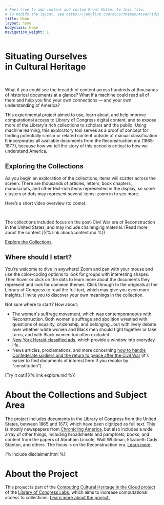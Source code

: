```yaml
---
# Feel free to add content and custom Front Matter to this file.
# To modify the layout, see https://jekyllrb.com/docs/themes/#overriding-theme-defaults
title: Home
layout: home
bodyclass: home
navigation_weight: 1
---
```


<div class="hero">
  <h1 class="home-title">Situating Ourselves<br> in Cultural Heritage</h1>
  <div class="snapshot-wrapper">
    &nbsp;
  </div>
</div>

What if you could see the breadth of content across hundreds of thousands of historical documents at a glance? What if a machine could read all of them and help you find your own connections — and your own understanding of America?

This experimental project aimed to use, learn about, and help improve computational access to Library of Congress digital content, and to expose more of the Library's rich collections to scholars and the public. Using machine learning, this exploratory tool serves as a proof of concept for finding potentially similar or related content outside of manual classification. It incorporates all available documents from the Reconstruction era (1865-1877), because how we tell the story of this period is critical to how we understand America.

## Exploring the Collections
As you begin an exploration of the collections, items will scatter across the screen. There are thousands of articles, letters, book chapters, manuscripts, and other text-rich items represented in the display, so some clusters or dots may represent several items; zoom in to see more.

Here’s a short video overview (to come):

<div class="video-wrapper">
  &nbsp;
</div>

The collections included focus on the post-Civil War era of Reconstruction in the United States, and may include challenging material. [Read more about the content.]({% link about/content.md %})

<p><a class="cta-button" href="/interact">Explore the Collections</a></p>

## Where should I start?
You're welcome to dive in anywhere! Zoom and pan with your mouse and use the color-coding options to look for groups with interesting shapes. Then hover or click on the dots to learn more about the documents they represent and look for common themes. Click through to the originals at the Library of Congress to read the full text, which may give you even more insights. I invite you to discover your own meanings in the collection.

Not sure where to start? How about:
* [The women's suffrage movement](TKTKTK), which was contemporaneous with Reconstruction. Both women's suffrage and abolition wrestled with questions of equality, citizenship, and belonging...but with lively debate over whether white women and Black men should fight together or take turns, and with Black women too often excluded.
* [New York Herald classified ads](TKTKTK), which provide a window into everyday life.
* News articles, proclamations, and more concerning [how to handle Confederate soldiers and the return to peace after the Civil War](/explore.html?xmin=10.3&xmax=11.2&ymin=4.4&ymax=4.6) (it's easier to find documents of interest here if you recolor by "constitution").
<!-- * [TKTKTK contains following: https://chroniclingamerica.loc.gov/lccn/sn93067983/1865-07-07/ed-1/seq-4/ , https://chroniclingamerica.loc.gov/lccn/sn83030313/1865-01-26/ed-1/seq-5/ , https://chroniclingamerica.loc.gov/lccn/sn84027007/1865-07-04/ed-1/seq-1/ , https://www.loc.gov/item/rbpe.20406400/ -- all about trying to figure out what to do with soldiers after the War -- coords don't seem to map right to display]
[TKTKTK can't find a good thing with Black newspapers]
the "abolition" spike at 4oclock? -->

[Try it out!]({% link explore.md %})


# About the Collections and Subject Area
The project includes documents in the Library of Congress from the United States, between 1865 and 1877, which have been digitized as full text. This is mostly newspapers from  [Chronicling America](https://chroniclingamerica.loc.gov/), but also includes a wide array of other things, including broadsheets and pamphlets; books; and content from the papers of Abraham Lincoln, Walt Whitman, Elizabeth Cady Stanton, and others. The focus is on the Reconstruction era. [Learn more](/about/content).

{% include disclaimer.html %}

# About the Project
This project is part of the [Computing Cultural Heritage in the Cloud project](https://labs.loc.gov/work/experiments/cchc/) of the [Library of Congress Labs](https://labs.loc.gov/), which aims to increase computational access to collections. [Learn more about the project.](/about/project)
